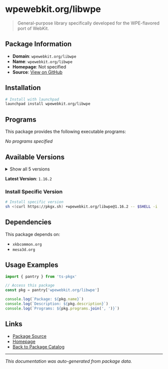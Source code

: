 # wpewebkit.org/libwpe

> General-purpose library specifically developed for the WPE-flavored port of WebKit.

## Package Information

- **Domain**: `wpewebkit.org/libwpe`
- **Name**: `wpewebkit.org/libwpe`
- **Homepage**: Not specified
- **Source**: [View on GitHub](https://github.com/pkgxdev/pantry/tree/main/projects/wpewebkit.org/libwpe/package.yml)

## Installation

```bash
# Install with launchpad
launchpad install wpewebkit.org/libwpe
```

## Programs

This package provides the following executable programs:

*No programs specified*

## Available Versions

<details>
<summary>Show all 5 versions</summary>

- `1.16.2`, `1.16.1`, `1.16.0`, `1.15.2`, `1.15.1`

</details>

**Latest Version**: `1.16.2`

### Install Specific Version

```bash
# Install specific version
sh <(curl https://pkgx.sh) +wpewebkit.org/libwpe@1.16.2 -- $SHELL -i
```

## Dependencies

This package depends on:

- `xkbcommon.org`
- `mesa3d.org`

## Usage Examples

```typescript
import { pantry } from 'ts-pkgx'

// Access this package
const pkg = pantry['wpewebkit.org/libwpe']

console.log(`Package: ${pkg.name}`)
console.log(`Description: ${pkg.description}`)
console.log(`Programs: ${pkg.programs.join(', ')}`)
```

## Links

- [Package Source](https://github.com/pkgxdev/pantry/tree/main/projects/wpewebkit.org/libwpe/package.yml)
- [Homepage](#)
- [Back to Package Catalog](../../../package-catalog.md)

---

*This documentation was auto-generated from package data.*
